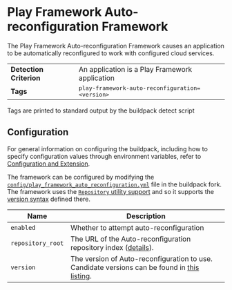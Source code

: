 # Play Framework Auto-reconfiguration Framework
The Play Framework Auto-reconfiguration Framework causes an application to be automatically reconfigured to work with configured cloud services.

<table>
  <tr>
    <td><strong>Detection Criterion</strong></td>
    <td>An application is a Play Framework application</td>
  </tr>
  <tr>
    <td><strong>Tags</strong></td>
    <td><tt>play-framework-auto-reconfiguration=&lt;version&gt;</tt></td>
  </tr>
</table>
Tags are printed to standard output by the buildpack detect script

## Configuration
For general information on configuring the buildpack, including how to specify configuration values through environment variables, refer to [Configuration and Extension][].

The framework can be configured by modifying the [`config/play_framework_auto_reconfiguration.yml`][] file in the buildpack fork.  The framework uses the [`Repository` utility support][repositories] and so it supports the [version syntax][] defined there.


| Name | Description
| ---- | -----------
| `enabled` | Whether to attempt auto-reconfiguration
| `repository_root` | The URL of the Auto-reconfiguration repository index ([details][repositories]).
| `version` | The version of Auto-reconfiguration to use. Candidate versions can be found in [this listing][].

[Configuration and Extension]: ../README.md#configuration-and-extension
[`config/play_framework_auto_reconfiguration.yml`]: ../config/config/play_framework_auto_reconfiguration.yml
[repositories]: extending-repositories.md
[this listing]: http://download.pivotal.io.s3.amazonaws.com/auto-reconfiguration/index.yml
[version syntax]: extending-repositories.md#version-syntax-and-ordering
